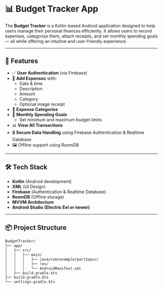 # 📊 Budget Tracker App

The **Budget Tracker** is a Kotlin-based Android application designed to help users manage their personal finances efficiently. It allows users to record expenses, categorize them, attach receipts, and set monthly spending goals — all while offering an intuitive and user-friendly experience.

---

## 🚀 Features

- ✅ **User Authentication** (via Firebase)
- 💸 **Add Expenses** with:
  - Date & time
  - Description
  - Amount
  - Category
  - Optional image receipt
- 📁 **Expense Categories**
- 🎯 **Monthly Spending Goals**
  - Set minimum and maximum budget limits
- 📊 **View All Transactions**
- 🔒 **Secure Data Handling** using Firebase Authentication & Realtime Database
- 🖼️ Offline support using RoomDB 

---

## 🛠️ Tech Stack

- **Kotlin** (Android development)
- **XML** (UI Design)
- **Firebase** (Authentication & Realtime Database)
- **RoomDB** (Offline storage)
- **MVVM Architecture**
- **Android Studio (Electric Eel or newer)**

---

## 📦 Project Structure

```bash
BudgetTracker/
├── app/
│   ├── src/
│   │   ├── main/
│   │   │   ├── java/com/example/part2opsc/
│   │   │   ├── res/
│   │   │   └── AndroidManifest.xml
│   ├── build.gradle.kts
├── build.gradle.kts
└── settings.gradle.kts
